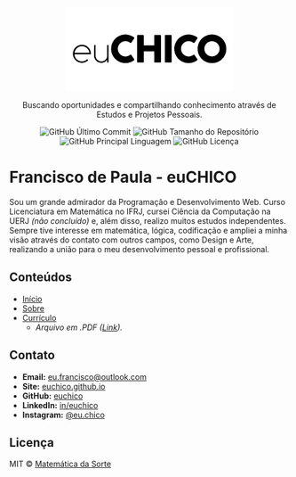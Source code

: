 <p  align="center">
	<a  href="https://euchico.github.io/">
		<img src="https://raw.githubusercontent.com/euchico/euchico.github.io/master/assets/img/logo-euchico.png"  height="150"  width="auto" alt="Francisco de Paula - euCHICO" />
	</a>
</p>

<p  align="center" width="550px">
  Buscando oportunidades e compartilhando conhecimento através de Estudos e Projetos Pessoais.
</p>

<p  align="center">
	<img  alt="GitHub Último Commit"  src="https://img.shields.io/github/last-commit/euchico/euchico.github.io?style=for-the-badge">
	<img  alt="GitHub Tamanho do Repositório"  src="https://img.shields.io/github/repo-size/euchico/euchico.github.io?style=for-the-badge">
	<img  alt="GitHub Principal Linguagem"  src="https://img.shields.io/github/languages/top/euchico/euchico.github.io?style=for-the-badge">
	<img  alt="GitHub Licença"  src="https://img.shields.io/github/license/euchico/euchico.github.io?style=for-the-badge">
</p>


# Francisco de Paula - euCHICO
Sou um grande admirador da Programação e Desenvolvimento Web. Curso Licenciatura em Matemática no IFRJ, cursei Ciência da Computação na UERJ _(não concluído)_ e, além disso, realizo muitos estudos independentes. Sempre tive interesse em matemática, lógica, codificação e ampliei a minha visão através do contato com outros campos, como Design e Arte, realizando a união para o meu desenvolvimento pessoal e profissional.


## Conteúdos

* [Início](https://euchico.github.io/)
* [Sobre](https://euchico.github.io/sobre)
* [Currículo](https://euchico.github.io/curriculo)
	* _Arquivo em .PDF ([Link](https://euchico.github.io/file/franciscodepaula-curriculo.pdf))._


<!--
* [Contribuição](###contribuicao)
* [Licença](##licenca)
-->

<!--
## Sobre

Nesse repositório reunirei todos os algoritmos e estudos relacionados as loterias oficiais do Brasil. Por desenvolver sozinho, farei de forma gradual e continua em parceria com todo o projeto Matemática da Sorte.


### Loterias

| Loteria | Status | Banco de Dados | Última Funcionalidade |

| - | - | - | - |

| Dia de Sorte | *Em Espera* | | |
| Dupla Sena | *Em Espera* | | |
| Loteca | *Em Espera* | | |
| Loteria Federal | *Em Espera* | | |
| [Lotofácil](https://github.com/sortematematica/algoritmos-loteria/tree/master/lotofacil) | Em Desenvolvimento | [07/05/2021](https://github.com/sortematematica/algoritmos-loteria/tree/master/bd-loterias) | Análise de Paridade |
| Lotomania | *Em Espera* | | |
| Mega-Sena | *Em Espera* | | |
| Quina | *Em Espera* | | |
| Super Sete | *Em Espera* | | |
| Timemania | *Em Espera* | | |


### Como Utilizar

Nesse primeiro momento são códigos e elementos para quem já entende de programação ou gostaria de estudar o assunto, estando todo o conteúdo em Python. Um dos próximos passos de desenvolvimento do Projeto é tornar tudo acessível através do site.

Todo o conteúdo está sobre licença livre e está disponível para download e utilização ilimitada.


### Contribuição

Obrigado por estar interessado em tornar este projeto melhor. Sinta-se livre para ler, baixar, modificar... Enfim, utilizar da forma que preferir. Qualquer dúvida entre em contato através das redes sociais.
-->


## Contato

* **Email:** [eu.francisco@outlook.com](mailto:eu.francisco@outlook.com)
* **Site:** [euchico.github.io](https://euchico.github.io/)
* **GitHub:** [euchico](https://github.com/euchico/)
* **LinkedIn:** [in/euchico](https://www.linkedin.com/in/euchico/)
* **Instagram:** [@eu.chico](https://www.instagram.com/euchicodev/)


## Licença

MIT © [Matemática da Sorte](https://github.com/sortematematica)

